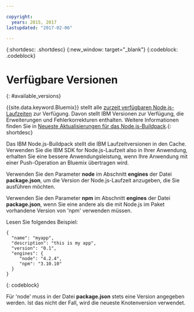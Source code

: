 ```yaml
---

copyright:
  years: 2015, 2017
lastupdated: "2017-02-06"

---
```


{:shortdesc: .shortdesc}
{:new_window: target="_blank"}
{:codeblock: .codeblock}

# Verfügbare Versionen
{: #available_versions}

{{site.data.keyword.Bluemix}} stellt alle [zurzeit verfügbaren Node.js-Laufzeiten](http://nodejs.org/dist/) zur Verfügung. Davon stellt IBM Versionen zur Verfügung, die Erweiterungen und Fehlerkorrekturen enthalten. Weitere Informationen finden Sie in [Neueste Aktualisierungen für das Node.js-Buildpack](/docs/runtimes/nodejs/updates.html).{: shortdesc}

Das IBM Node.js-Buildpack stellt die IBM Laufzeitversionen in den Cache. Verwenden Sie die IBM SDK for Node.js-Laufzeit also in Ihrer Anwendung, erhalten Sie eine bessere Anwendungsleistung, wenn Ihre Anwendung mit einer Push-Operation an Bluemix übertragen wird.

Verwenden Sie den Parameter **node** im Abschnitt **engines** der Datei **package.json**, um die Version der Node.js-Laufzeit anzugeben, die Sie ausführen möchten.

Verwenden Sie den Parameter **npm** im Abschnitt **engines** der Datei **package.json**, wenn Sie eine andere als die mit Node.js im Paket vorhandene Version von 'npm' verwenden müssen.  

Lesen Sie folgendes Beispiel:

```
{
  "name": "myapp",
  "description": "this is my app",
  "version": "0.1",
  "engines": {
     "node": "4.2.4",
     "npm": "3.10.10"
  }
}
```
{: codeblock}

Für 'node' muss in der Datei **package.json** stets eine Version angegeben werden. Ist das nicht der Fall, wird die neueste Knotenversion verwendet.
